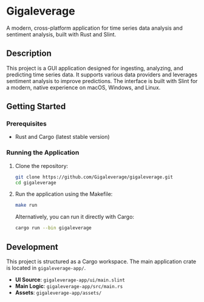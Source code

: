 # Gigaleverage

A modern, cross-platform application for time series data analysis and sentiment analysis, built with Rust and Slint.

## Description

This project is a GUI application designed for ingesting, analyzing, and predicting time series data. It supports various data providers and leverages sentiment analysis to improve predictions. The interface is built with Slint for a modern, native experience on macOS, Windows, and Linux.

## Getting Started

### Prerequisites

- Rust and Cargo (latest stable version)

### Running the Application

1.  Clone the repository:

    ```bash
    git clone https://github.com/Gigaleverage/gigaleverage.git
    cd gigaleverage
    ```

2.  Run the application using the Makefile:
    ```bash
    make run
    ```
    Alternatively, you can run it directly with Cargo:
    ```bash
    cargo run --bin gigaleverage
    ```

## Development

This project is structured as a Cargo workspace. The main application crate is located in `gigaleverage-app/`.

- **UI Source**: `gigaleverage-app/ui/main.slint`
- **Main Logic**: `gigaleverage-app/src/main.rs`
- **Assets**: `gigaleverage-app/assets/`
